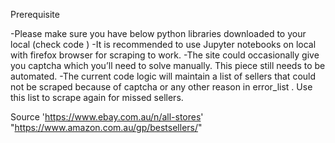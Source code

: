 
Prerequisite

-Please make sure you have below python libraries downloaded to your local (check code )
-It is recommended to use Jupyter notebooks on local with firefox browser for scraping to work.
-The site could occasionally give you captcha which you’ll need to solve manually. This piece still needs to be automated.
-The current code logic will maintain a list of sellers that could not be scraped because of captcha or any other reason in error_list . Use this list to scrape again for missed sellers.

Source
'https://www.ebay.com.au/n/all-stores'
"https://www.amazon.com.au/gp/bestsellers/"
